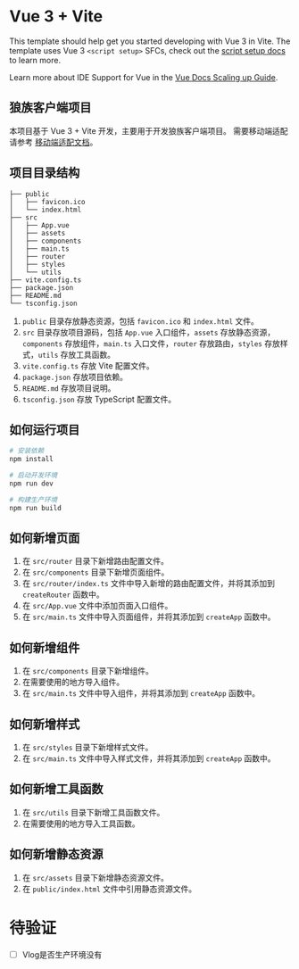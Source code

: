 # Vue 3 + Vite

This template should help get you started developing with Vue 3 in Vite. The template uses Vue 3 `<script setup>` SFCs, check out the [script setup docs](https://v3.vuejs.org/api/sfc-script-setup.html#sfc-script-setup) to learn more.

Learn more about IDE Support for Vue in the [Vue Docs Scaling up Guide](https://vuejs.org/guide/scaling-up/tooling.html#ide-support).

## 狼族客户端项目

本项目基于 Vue 3 + Vite 开发，主要用于开发狼族客户端项目。
需要移动端适配请参考 [移动端适配文档](https://cn.vuejs.org/v2/guide/mobile.html)。

## 项目目录结构

```
├── public
│   ├── favicon.ico
│   └── index.html
├── src
│   ├── App.vue
│   ├── assets
│   ├── components
│   ├── main.ts
│   ├── router
│   ├── styles
│   └── utils
├── vite.config.ts
├── package.json
├── README.md
└── tsconfig.json
```

1. `public` 目录存放静态资源，包括 `favicon.ico` 和 `index.html` 文件。
2. `src` 目录存放项目源码，包括 `App.vue` 入口组件，`assets` 存放静态资源，`components` 存放组件，`main.ts` 入口文件，`router` 存放路由，`styles` 存放样式，`utils` 存放工具函数。
3. `vite.config.ts` 存放 Vite 配置文件。
4. `package.json` 存放项目依赖。
5. `README.md` 存放项目说明。
6. `tsconfig.json` 存放 TypeScript 配置文件。

## 如何运行项目

```bash
# 安装依赖
npm install

# 启动开发环境
npm run dev

# 构建生产环境
npm run build
```

## 如何新增页面

1. 在 `src/router` 目录下新增路由配置文件。
2. 在 `src/components` 目录下新增页面组件。
3. 在 `src/router/index.ts` 文件中导入新增的路由配置文件，并将其添加到 `createRouter` 函数中。
4. 在 `src/App.vue` 文件中添加页面入口组件。
5. 在 `src/main.ts` 文件中导入页面组件，并将其添加到 `createApp` 函数中。

## 如何新增组件

1. 在 `src/components` 目录下新增组件。
2. 在需要使用的地方导入组件。
3. 在 `src/main.ts` 文件中导入组件，并将其添加到 `createApp` 函数中。   

## 如何新增样式

1. 在 `src/styles` 目录下新增样式文件。
2. 在 `src/main.ts` 文件中导入样式文件，并将其添加到 `createApp` 函数中。

## 如何新增工具函数

1. 在 `src/utils` 目录下新增工具函数文件。
2. 在需要使用的地方导入工具函数。   

## 如何新增静态资源

1. 在 `src/assets` 目录下新增静态资源文件。
2. 在 `public/index.html` 文件中引用静态资源文件。  


# 待验证
- [ ] Vlog是否生产环境没有